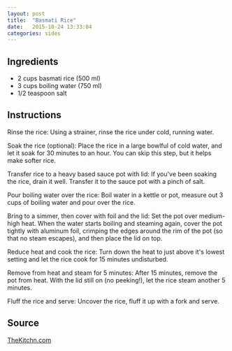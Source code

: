 ```yaml
---
layout: post
title:  "Basmati Rice"
date:   2015-10-24 13:33:04
categories: sides
---
```


Ingredients
-----------
- 2 cups basmati rice (500 ml) 
- 3 cups boiling water (750 ml) 
- 1/2 teaspoon salt

Instructions
------------

Rinse the rice: Using a strainer, rinse the rice under cold, running water.

Soak the rice (optional): Place the rice in a large bowlful of cold water, and
let it soak for 30 minutes to an hour. You can skip this step, but it helps
make softer rice.

Transfer rice to a heavy based sauce pot with lid: If you've been soaking the
rice, drain it well. Transfer it to the sauce pot with a pinch of salt.

Pour boiling water over the rice: Boil water in a kettle or pot, measure out 3
cups of boiling water and pour over the rice.

Bring to a simmer, then cover with foil and the lid: Set the pot over
medium-high heat. When the water starts boiling and steaming again, cover the
pot tightly with aluminum foil, crimping the edges around the rim of the pot
(so that no steam escapes), and then place the lid on top.

Reduce heat and cook the rice: Turn down the heat to just above it's lowest
setting and let the rice cook for 15 minutes undisturbed.

Remove from heat and steam for 5 minutes: After 15 minutes, remove the pot from
heat. With the lid still on (no peeking!), let the rice steam another 5
minutes.

Fluff the rice and serve: Uncover the rice, fluff it up with a fork and serve.

Source
------
[TheKitchn.com](http://www.thekitchn.com/how-to-cook-perfect-basmati-rice-cooking-lessons-from-the-kitchn-211157#recipe)

